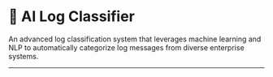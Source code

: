 # 🤖 AI Log Classifier

An advanced log classification system that leverages machine learning and NLP to automatically categorize log messages from diverse enterprise systems.

---
